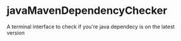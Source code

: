 # javaMavenDependencyChecker
A terminal interface to check if you're java dependecy is on the latest version
